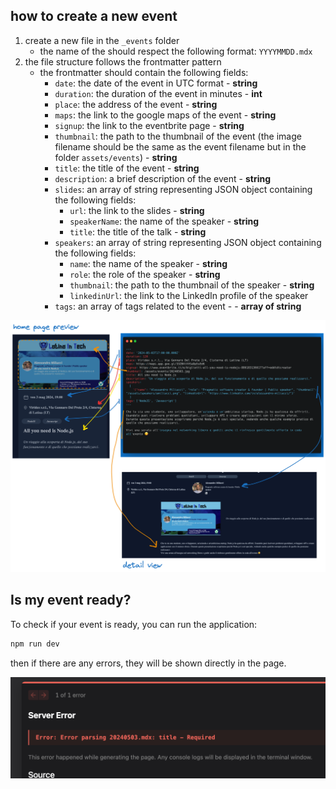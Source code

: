 ## how to create a new event
1. create a new file in the `_events` folder
   - the name of the should respect the following format: `YYYYMMDD.mdx`
1. the file structure follows the frontmatter pattern
   - the frontmatter should contain the following fields:
     - `date`: the date of the event in UTC format - **string**
     - `duration`: the duration of the event in minutes - **int**
     - `place`: the address of the event - **string**
     - `maps`: the link to the google maps of the event - **string**
     - `signup`: the link to the eventbrite page - **string**
     - `thumbnail`: the path to the thumbnail of the event (the image filename should be the same as the event filename but in the folder `assets/events`)  - **string**
     - `title`: the title of the event - **string**
     - `description`: a brief description of the event - **string**
     - `slides`: an array of string representing JSON object containing the following fields:
       - `url`: the link to the slides - **string**
       - `speakerName`: the name of the speaker - **string**
       - `title`: the title of the talk - **string**
     - `speakers`: an array of string representing JSON object containing the following fields:
       - `name`: the name of the speaker - **string**
       - `role`: the role of the speaker - **string**
       - `thumbnail`: the path to the thumbnail of the speaker - **string**
       - `linkedinUrl`: the link to the LinkedIn profile of the speaker
     - `tags`: an array of tags related to the event - - **array of string**

<img src="./how_to_create_event.png">

## Is my event ready?
To check if your event is ready, you can run the application:
```bash
npm run dev
```
then if there are any errors, they will be shown directly in the page.

<img src="./error.png">